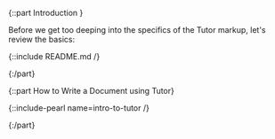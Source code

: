 {::part Introduction }

Before we get too deeping into the specifics of the Tutor markup,
let's review the basics:

{::include README.md /}

{:/part}


{::part How to Write a Document using Tutor}

{::include-pearl name=intro-to-tutor /}

{:/part}
